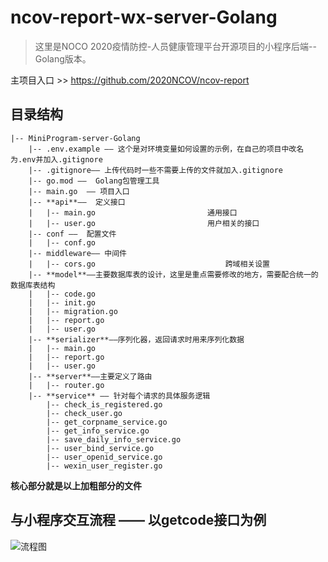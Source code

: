 # ncov-report-wx-server-Golang

> 这里是NOCO 2020疫情防控-人员健康管理平台开源项目的小程序后端--Golang版本。

主项目入口 >> https://github.com/2020NCOV/ncov-report

## 目录结构
```
|-- MiniProgram-server-Golang
    |-- .env.example —— 这个是对环境变量如何设置的示例，在自己的项目中改名为.env并加入.gitignore
    |-- .gitignore—— 上传代码时一些不需要上传的文件就加入.gitignore
    |-- go.mod ——  Golang包管理工具
    |-- main.go  —— 项目入口
    |-- **api**——  定义接口
    |   |-- main.go							通用接口
    |   |-- user.go				  			用户相关的接口
    |-- conf ——  配置文件
    |   |-- conf.go
    |-- middleware—— 中间件
    |   |-- cors.go  			    			跨域相关设置
    |-- **model**——主要数据库表的设计，这里是重点需要修改的地方，需要配合统一的数据库表结构
    |   |-- code.go			
    |   |-- init.go
    |   |-- migration.go
    |   |-- report.go
    |   |-- user.go
    |-- **serializer**——序列化器，返回请求时用来序列化数据
    |   |-- main.go
    |   |-- report.go
    |   |-- user.go
    |-- **server**——主要定义了路由
    |   |-- router.go  
    |-- **service** —— 针对每个请求的具体服务逻辑
        |-- check_is_registered.go
        |-- check_user.go
        |-- get_corpname_service.go
        |-- get_info_service.go
        |-- save_daily_info_service.go
        |-- user_bind_service.go
        |-- user_openid_service.go
        |-- wexin_user_register.go
```
**核心部分就是以上加粗部分的文件**

## 与小程序交互流程 —— 以getcode接口为例

![流程图](http://q6uspeueh.bkt.clouddn.com/requestRoute.png)

